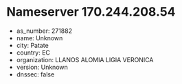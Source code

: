 # Nameserver 170.244.208.54

* as_number: 271882
* name: Unknown
* city: Patate
* country: EC
* organization: LLANOS ALOMIA LIGIA VERONICA
* version: Unknown
* dnssec: false
